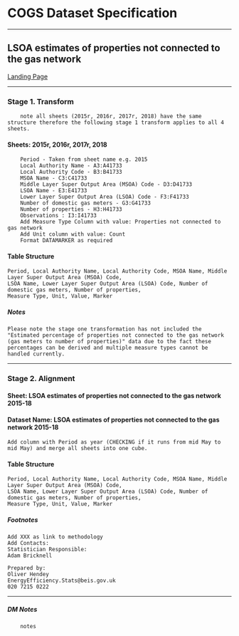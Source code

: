 <!-- #region -->
# COGS Dataset Specification

----------
## LSOA estimates of properties not connected to the gas network 

[Landing Page](https://www.gov.uk/government/statistics/lsoa-estimates-of-households-not-connected-to-the-gas-network)

----------
### Stage 1. Transform
        note all sheets (2015r, 2016r, 2017r, 2018) have the same structure therefore the following stage 1 transform applies to all 4 sheets. 

#### Sheets: 2015r, 2016r, 2017r, 2018
        Period - Taken from sheet name e.g. 2015 
        Local Authority Name - A3:A41733
        Local Authority Code - B3:B41733
        MSOA Name - C3:C41733
        Middle Layer Super Output Area (MSOA) Code - D3:D41733
        LSOA Name - E3:E41733
        Lower Layer Super Output Area (LSOA) Code - F3:F41733
        Number of domestic gas meters - G3:G41733 
        Number of properties - H3:H41733
        Observations : I3:I41733
        Add Measure Type Column with value: Properties not connected to gas network
        Add Unit column with value: Count
        Format DATAMARKER as required 

#### Table Structure
    Period, Local Authority Name, Local Authority Code, MSOA Name, Middle Layer Super Output Area (MSOA) Code, 
    LSOA Name, Lower Layer Super Output Area (LSOA) Code, Number of domestic gas meters, Number of properties,
    Measure Type, Unit, Value, Marker

#####  Notes	
    Please note the stage one transformation has not included the "Estimated percentage of properties not connected to the gas network (gas meters to number of properties)" data due to the fact these percentages can be derived and multiple measure types cannot be handled currently.  

-------------

### Stage 2. Alignment

#### Sheet: LSOA estimates of properties not connected to the gas network 2015-18 


#### Dataset Name: LSOA estimates of properties not connected to the gas network 2015-18 

	Add column with Period as year (CHECKING if it runs from mid May to mid May) and merge all sheets into one cube.

#### Table Structure
	Period, Local Authority Name, Local Authority Code, MSOA Name, Middle Layer Super Output Area (MSOA) Code, 
	LSOA Name, Lower Layer Super Output Area (LSOA) Code, Number of domestic gas meters, Number of properties,
	Measure Type, Unit, Value, Marker

##### Footnotes
	Add XXX as link to methodology 
	Add Contacts: 
	Statistician Responsible:
	Adam Bricknell

	Prepared by:
	Oliver Hendey
	EnergyEfficiency.Stats@beis.gov.uk
	020 7215 0222


--------------

##### DM Notes

		notes

<!-- #endregion -->

```python

```
